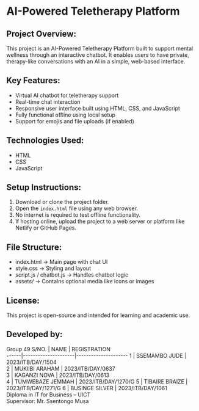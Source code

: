 AI-Powered Teletherapy Platform
===============================

Project Overview:
-----------------
This project is an AI-Powered Teletherapy Platform built to support mental wellness through an interactive chatbot. It enables users to have private, therapy-like conversations with an AI in a simple, web-based interface.

Key Features:
-------------
- Virtual AI chatbot for teletherapy support
- Real-time chat interaction
- Responsive user interface built using HTML, CSS, and JavaScript
- Fully functional offline using local setup
- Support for emojis and file uploads (if enabled)

Technologies Used:
------------------
- HTML
- CSS
- JavaScript

Setup Instructions:
-------------------
1. Download or clone the project folder.
2. Open the `index.html` file using any web browser.
3. No internet is required to test offline functionality.
4. If hosting online, upload the project to a web server or platform like Netlify or GitHub Pages.

File Structure:
---------------
- index.html         → Main page with chat UI
- style.css          → Styling and layout
- script.js / chatbot.js → Handles chatbot logic
- assets/            → Contains optional media like icons or images

License:
--------
This project is open-source and intended for learning and academic use.

Developed by:
-------------
Group 49 
S/NO. | NAME                | REGISTRATION        
------|---------------------|---------------------
1     | SSEMAMBO JUDE       | 2023/ITB/DAY/1504   
2     | MUKIIBI ARAHAM      | 2023/ITB/DAY/0637   
3     | KAGANZI NOVA        | 2023/ITB/DAY/0613   
4     | TUMWEBAZE JEMMAH    | 2023/ITB/DAY/1270/G 
5     | TIBAIRE BRAIZE      | 2023/ITB/DAY/1271/G 
6     | BUSINGE SILVER      | 2023/ITB/DAY/1061   
Diploma in IT for Business – UICT  
Supervisor: Mr. Ssentongo Musa
